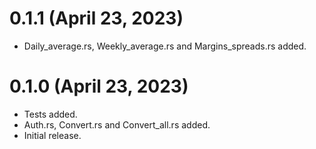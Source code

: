 # 0.1.1 (April 23, 2023)

* Daily_average.rs, Weekly_average.rs and Margins_spreads.rs added.


# 0.1.0 (April 23, 2023)

* Tests added.
* Auth.rs, Convert.rs and Convert_all.rs added.
* Initial release.
